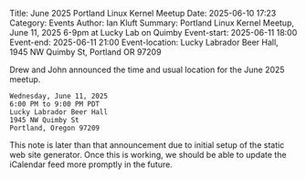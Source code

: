 Title: June 2025 Portland Linux Kernel Meetup
Date: 2025-06-10 17:23
Category: Events
Author: Ian Kluft
Summary: Portland Linux Kernel Meetup, June 11, 2025 6-9pm at Lucky Lab on Quimby
Event-start: 2025-06-11 18:00
Event-end: 2025-06-11 21:00
Event-location: Lucky Labrador Beer Hall, 1945 NW Quimby St, Portland OR 97209

Drew and John announced the time and usual location for the June 2025 meetup.

    Wednesday, June 11, 2025
    6:00 PM to 9:00 PM PDT
    Lucky Labrador Beer Hall
    1945 NW Quimby St
    Portland, Oregon 97209

This note is later than that announcement due to initial setup of the static web site generator.
Once this is working, we should be able to update the iCalendar feed more promptly in the future.
